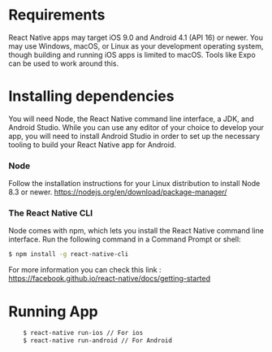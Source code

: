 # Requirements
React Native apps may target iOS 9.0 and Android 4.1 (API 16) or newer. You may use Windows, macOS, or Linux as your development operating system, though building and running iOS apps is limited to macOS. Tools like Expo can be used to work around this.
# Installing dependencies
 You will need Node, the React Native command line interface, a JDK, and Android Studio. While you can use any editor of your choice to develop your app, you will need to install Android Studio in order to set up the necessary tooling to build your React Native app for Android.
### Node
Follow the installation instructions for your Linux distribution to install Node 8.3 or newer.
    https://nodejs.org/en/download/package-manager/
### The React Native CLI
Node comes with npm, which lets you install the React Native command line interface.
Run the following command in a Command Prompt or shell:
```sh
$ npm install -g react-native-cli
```
For more information you can check this link  :
https://facebook.github.io/react-native/docs/getting-started

# Running App
```sh
    $ react-native run-ios // For ios
    $ react-native run-android // For Android
```